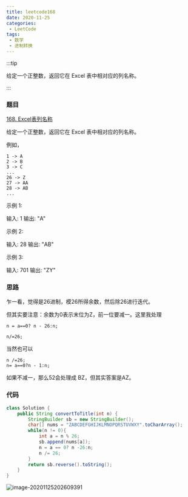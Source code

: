 ```yaml
---
title: leetcode168
date: 2020-11-25
categories:
 - LeetCode
tags:
 - 数学
 - 进制转换
---
```


:::tip

给定一个正整数，返回它在 Excel 表中相对应的列名称。

:::

<!-- more -->

### 题目

[168. Excel表列名称](https://leetcode-cn.com/problems/excel-sheet-column-title/)

给定一个正整数，返回它在 Excel 表中相对应的列名称。

例如，

    1 -> A
    2 -> B
    3 -> C
    ...
    26 -> Z
    27 -> AA
    28 -> AB 
    ...

示例 1:

输入: 1
输出: "A"

示例 2:

输入: 28
输出: "AB"

示例 3:

输入: 701
输出: "ZY"

### 思路

乍一看，觉得是26进制，模26所得余数，然后除26进行迭代。

但其实要注意：余数为0表示末位为Z，前一位要减一。这里我处理

```
n = a==0? n - 26:n;

n/=26;
```

当然也可以

```
n /=26;
n= a==0?n - 1:n;
```

如果不减一，那么52会处理成 BZ，但其实答案是AZ。

### 代码

```java
class Solution {
    public String convertToTitle(int n) {
        StringBuilder sb = new StringBuilder();
        char[] nums = "ZABCDEFGHIJKLMNOPQRSTUVWXY".toCharArray();
        while(n != 0){
            int a = n % 26;
            sb.append(nums[a]);
            n = a == 0? n -26:n;
            n /= 26;
        }
        return sb.reverse().toString();
    }
}
```

![image-20201125202609391](https://i.loli.net/2020/11/25/vbpV9SX4zFeTgEn.png)


